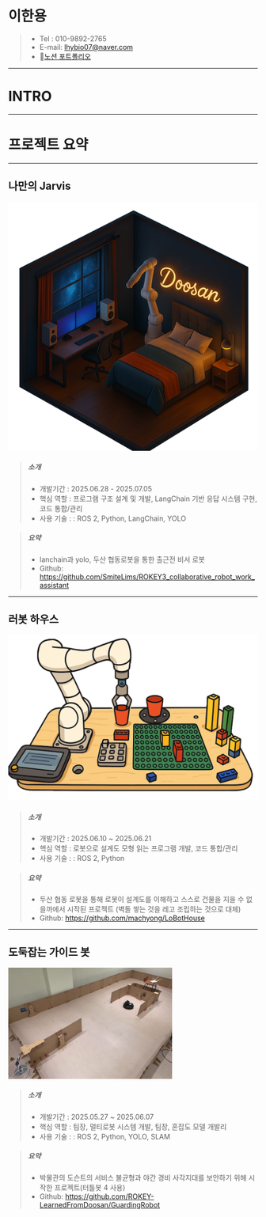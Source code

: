 # 이한용
>-  Tel  : 010-9892-2765  
>- E-mail: lhybio07@naver.com  
>- 📂[노션 포트폴리오](https://incongruous-beechnut-147.notion.site/172db0a7dd18804ba13ce5275575179a)
---
# INTRO

>


---
# 프로젝트 요약
***
## 나만의 Jarvis
![alt text](image/room.png)
> ##### 소개
>- 개발기간 : 2025.06.28 - 2025.07.05
>- 핵심 역할 : 프로그램 구조 설계 및 개발, LangChain 기반 응답 시스템 구현, 코드 통합/관리
>- 사용 기술 : : ROS 2, Python, LangChain, YOLO

> ##### 요약
>- lanchain과 yolo, 두산 협동로봇을 통한 출근전 비서 로봇
>- Github: https://github.com/SmiteLims/ROKEY3_collaborative_robot_work_assistant


---
## 러봇 하우스

![alt text](image/ws.png)
> ##### 소개
>- 개발기간 : 2025.06.10 ~ 2025.06.21
>- 핵심 역할 : 로봇으로 설계도 모형 읽는 프로그램 개발, 코드 통합/관리
>- 사용 기술 : : ROS 2, Python

> ##### 요약
>- 두산 협동 로봇을 통해 로봇이 설계도를 이해하고 스스로 건물을 지을 수 없을까에서 시작된 프로젝트 (벽돌 쌓는 것을 레고 조립하는 것으로 대체)
>- Github: https://github.com/machyong/LoBotHouse

---
## 도둑잡는 가이드 봇
![alt text](image/도둑잡는가이드봇.png)

> ##### 소개
>- 개발기간 : 2025.05.27 ~ 2025.06.07
>- 핵심 역할 : 팀장, 멀티로봇 시스템 개발, 팀장, 혼잡도 모델 개발리
>- 사용 기술 : : ROS 2, Python, YOLO, SLAM

> ##### 요약
>- 박물관의 도슨트의 서비스 불균형과 야간 경비 사각지대를 보안하기 위해 시작한 프로젝트(터틀봇 4 사용)
>- Github: https://github.com/ROKEY-LearnedFromDoosan/GuardingRobot
